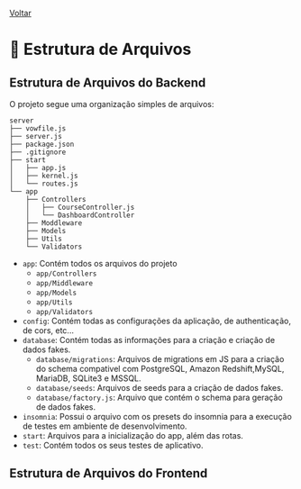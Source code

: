 [Voltar](../README.md)

# :file_folder: Estrutura de Arquivos

## Estrutura de Arquivos do Backend

O projeto segue uma organização simples de arquivos:

```
server
├── vowfile.js
├── server.js
├── package.json
├── .gitignore
├── start
│   ├── app.js
│   ├── kernel.js
│   └── routes.js
└── app
    ├── Controllers
    │   ├── CourseController.js
    │   └── DashboardController
    ├── Moddleware
    ├── Models
    ├── Utils
    └── Validators
```

- ```app```: Contém todos os arquivos do projeto
    - ```app/Controllers```
    - ```app/Middleware```
    - ```app/Models```
    - ```app/Utils```
    - ```app/Validators```
- ```config```: Contém todas as configurações da aplicação, de authenticação, de cors, etc...
- ```database```: Contém todas as informações para a criação e criação de dados fakes.
    - ```database/migrations```: Arquivos de migrations em JS para a criação do schema compativel com PostgreSQL, Amazon Redshift,MySQL, MariaDB, SQLite3 e MSSQL.
    - ```database/seeds```: Arquivos de seeds para a criação de dados fakes.
    - ```database/factory.js```: Arquivo que contém o schema para geração de dados fakes.
- ```insomnia```: Possui o arquivo com os presets do insomnia para a execução de testes em ambiente de desenvolvimento.
- ```start```: Arquivos para a inicialização do app, além das rotas.
- ```test```: Contém todos os seus testes de aplicativo.



## Estrutura de Arquivos do Frontend